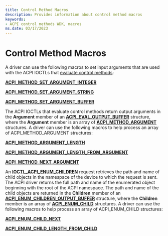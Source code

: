 ```yaml
---
title: Control Method Macros
description: Provides information about control method macros
keywords:
- ACPI control methods WDK, macros
ms.date: 03/17/2023
---
```


# Control Method Macros

A driver can use the following macros to set input arguments that are used with the ACPI IOCTLs that [evaluate control methods](evaluating-acpi-control-methods.md):

[**ACPI_METHOD_SET_ARGUMENT_INTEGER**](acpi-method-set-argument-integer.md)

[**ACPI_METHOD_SET_ARGUMENT_STRING**](acpi-method-set-argument-string.md)

[**ACPI_METHOD_SET_ARGUMENT_BUFFER**](acpi-method-set-argument-buffer.md)

The ACPI IOCTLs that evaluate control methods return output arguments in the **Argument** member of an [**ACPI_EVAL_OUTPUT_BUFFER**](/windows-hardware/drivers/ddi/acpiioct/ns-acpiioct-_acpi_eval_output_buffer_v1) structure, where the **Argument** member is an array of [**ACPI_METHOD_ARGUMENT**](/windows-hardware/drivers/ddi/acpiioct/ns-acpiioct-_acpi_method_argument_v1) structures. A driver can use the following macros to help process an array of ACPI_METHOD_ARGUMENT structures:

[**ACPI_METHOD_ARGUMENT_LENGTH**](acpi-method-argument-length.md)

[**ACPI_METHOD_ARGUMENT_LENGTH_FROM_ARGUMENT**](acpi-method-argument-length-from-argument.md)

[**ACPI_METHOD_NEXT_ARGUMENT**](acpi-method-next-argument.md)

An [**IOCTL_ACPI_ENUM_CHILDREN**](/windows-hardware/drivers/ddi/acpiioct/ni-acpiioct-ioctl_acpi_enum_children) request retrieves the path and name of child objects in the namespace of the device to which the request is sent. The ACPI driver returns the full path and name of the enumerated object beginning with the root of the ACPI namespace. The path and name of the child objects are returned in the **Children** member of an [**ACPI_ENUM_CHILDREN_OUTPUT_BUFFER**](/windows-hardware/drivers/ddi/acpiioct/ns-acpiioct-_acpi_enum_children_output_buffer) structure, where the **Children** member is an array of [**ACPI_ENUM_CHILD**](/windows-hardware/drivers/ddi/acpiioct/ns-acpiioct-_acpi_enum_child) structures. A driver can use the following macros to help process an array of ACPI_ENUM_CHILD structures:

[**ACPI_ENUM_CHILD_NEXT**](acpi-enum-child-next.md)

[**ACPI_ENUM_CHILD_LENGTH_FROM_CHILD**](acpi-enum-child-length-from-child.md)
